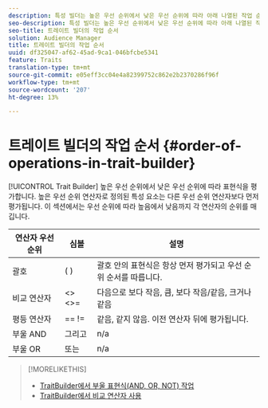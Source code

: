 ```yaml
---
description: 특성 빌더는 높은 우선 순위에서 낮은 우선 순위에 따라 아래 나열된 작업 순서에 따라 표현식을 평가합니다. 높은 우선 순위 연산자로 정의된 특성 요소는 다른 우선 순위 연산자보다 먼저 평가됩니다. 이 섹션에서는 우선 순위에 따라 높음에서 낮음까지 각 연산자의 순위를 매깁니다.
seo-description: 특성 빌더는 높은 우선 순위에서 낮은 우선 순위에 따라 아래 나열된 작업 순서에 따라 표현식을 평가합니다. 높은 우선 순위 연산자로 정의된 특성 요소는 다른 우선 순위 연산자보다 먼저 평가됩니다. 이 섹션에서는 우선 순위에 따라 높음에서 낮음까지 각 연산자의 순위를 매깁니다.
seo-title: 트레이트 빌더의 작업 순서
solution: Audience Manager
title: 트레이트 빌더의 작업 순서
uuid: df325047-af62-45ad-9ca1-046bfcbe5341
feature: Traits
translation-type: tm+mt
source-git-commit: e05eff3cc04e4a82399752c862e2b2370286f96f
workflow-type: tm+mt
source-wordcount: '207'
ht-degree: 13%

---
```



# 트레이트 빌더의 작업 순서 {#order-of-operations-in-trait-builder}

[!UICONTROL Trait Builder] 높은 우선 순위에서 낮은 우선 순위에 따라 표현식을 평가합니다. 높은 우선 순위 연산자로 정의된 특성 요소는 다른 우선 순위 연산자보다 먼저 평가됩니다. 이 섹션에서는 우선 순위에 따라 높음에서 낮음까지 각 연산자의 순위를 매깁니다.

<!-- c_tb_operator_precedence.xml -->

<table id="table_F0FA45B652C7464B90D35526817110FF"> 
 <thead> 
  <tr> 
   <th colname="col1" class="entry"> 연산자 우선 순위 </th> 
   <th colname="col2" class="entry"> 심볼 </th> 
   <th colname="col3" class="entry"> 설명 </th> 
  </tr> 
 </thead>
 <tbody> 
  <tr> 
   <td colname="col1"> 괄호 </td> 
   <td colname="col2"> ( ) </td> 
   <td colname="col3"> 괄호 안의 표현식은 항상 먼저 평가되고 우선 순위 순서를 따릅니다. </td> 
  </tr> 
  <tr> 
   <td colname="col1"> 비교 연산자 </td> 
   <td colname="col2"> &lt;&gt; &lt;&gt;= </td> 
   <td colname="col3"> 다음으로 보다 작음, 큼, 보다 작음/같음, 크거나 같음 </td> 
  </tr> 
  <tr> 
   <td colname="col1"> 평등 연산자 </td> 
   <td colname="col2"> == != </td> 
   <td colname="col3"> 같음, 같지 않음. 이전 연산자 뒤에 평가됩니다. </td> 
  </tr> 
  <tr> 
   <td colname="col1">부울 <span class="wintitle"> AND</span> </td> 
   <td colname="col2"><span class="wintitle"> 그리고</span> </td> 
   <td colname="col3" morerows="1"> n/a </td> 
  </tr> 
  <tr> 
   <td colname="col1">부울 <span class="wintitle"> OR</span> </td> 
   <td colname="col2"><span class="wintitle"> 또는</span> </td> 
   <td colname="col3" morerows="1"> n/a </td> 
  </tr> 
 </tbody>
</table>

>[!MORELIKETHIS]
>
>* [TraitBuilder에서 부울 표현식(AND, OR, NOT) 작업](../../reference/boolean-expressions-tsb.md)
>* [TraitBuilder에서 비교 연산자 사용](../../features/traits/trait-comparison-operators.md)

